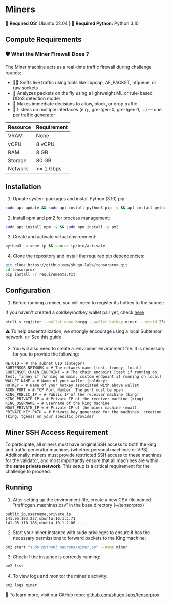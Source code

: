 # Miners

🐧 **Required OS:** Ubuntu 22.04  |  🐍 **Required Python:** Python 3.10

## Compute Requirements

### 🛡️ What the Miner Firewall Does ?

The Miner machine acts as a real-time traffic firewall during challenge rounds:

- 🕵️‍♂️ Sniffs live traffic using tools like libpcap, AF_PACKET, nfqueue, or raw sockets
- 🤖 Analyzes packets on the fly using a lightweight ML or rule-based DDoS detection model
- 🚦 Makes immediate decisions to allow, block, or drop traffic
- 🔌 Listens on multiple interfaces (e.g., gre-tgen-0, gre-tgen-1, ...) — one per traffic generator

| Resource  | Requirement   |
|-----------|---------------|
| VRAM      | None          |
| vCPU      | 8 vCPU        |
| RAM       | 8 GB          |
| Storage   | 80 GB         |
| Network   | >= 1 Gbps     |


## Installation

1. Update system packages and install Python (3.10) pip:

```bash
sudo apt update && sudo apt install python3-pip -y && apt install python3-venv -y
```

2. Install npm and pm2 for process management:

```bash
sudo apt install npm -y && sudo npm install -g pm2 
```

3. Create and activate virtual environment:

```bash
python3 -m venv tp && source tp/bin/activate
```

4. Clone the repository and install the required pip dependencies:

```bash
git clone https://github.com/shugo-labs/tensorprox.git
cd tensorprox
pip install -r requirements.txt
```

## Configuration

1. Before running a miner, you will need to register its hotkey to the subnet:

If you haven't created a coldkey/hotkey wallet pair yet, check [here](https://docs.bittensor.com/btcli)

```bash
btcli s register --wallet.name borgg --wallet.hotkey miner --netuid 234 --subtensor.network finney
```

⚠️ To help decentralization, we strongly encourage using a local Subtensor network.
👉 See [this guide](https://docs.bittensor.com/subtensor-nodes/)

2. You will also need to create a .env.miner environment file. It is necessary for you to provide the following:

```text
NETUID = # The subnet UID (integer)
SUBTENSOR_NETWORK = # The network name [test, finney, local]
SUBTENSOR_CHAIN_ENDPOINT = # The chain endpoint [test if running on test, finney if running on main, custom endpoint if running on local] 
WALLET_NAME = # Name of your wallet (coldkey) 
HOTKEY = # Name of your hotkey associated with above wallet
AXON_PORT = # TCP Port Number. The port must be open
KING_PUBLIC_IP = # Public IP of the receiver machine (king)
KING_PRIVATE_IP = # Private IP of the receiver machine (king)
KING_USERNAME = # Username of the king machine
MOAT_PRIVATE_IP = # Private IP of the miner machine (moat)
PRIVATE_KEY_PATH = # Private key generated for the machines' creation (king, tgens) on your specific provider
```

## Miner SSH Access Requirement

To participate, all miners must have original SSH access to both the king and traffic generator machines (whether personal machines or VPS). Additionally, miners must provide restricted SSH access to these machines for the validator, and most importantly ensure that all machines are within the **same private network**. This setup is a critical requirement for the challenge to proceed.

## Running

1. After setting up the environment file, create a new CSV file named "trafficgen_machines.csv" in the base directory (~/tensorprox)

```text
public_ip,username,private_ip
141.95.103.227,ubuntu,10.1.3.71
141.95.110.186,ubuntu,10.1.2.86 ...
```

2. Start your miner instance with sudo privileges to ensure it has the necessary permissions to forward packets to the King machine:

```bash
pm2 start "sudo python3 neurons/miner.py" --name miner
```

3. Check if the instance is correctly running:

```bash
pm2 list
```

4. To view logs and monitor the miner's activity:

```bash
pm2 logs miner
```

🔗 To learn more, visit our GitHub repo: [github.com/shugo-labs/tensorprox](https://github.com/shugo-labs/tensorprox.git)
